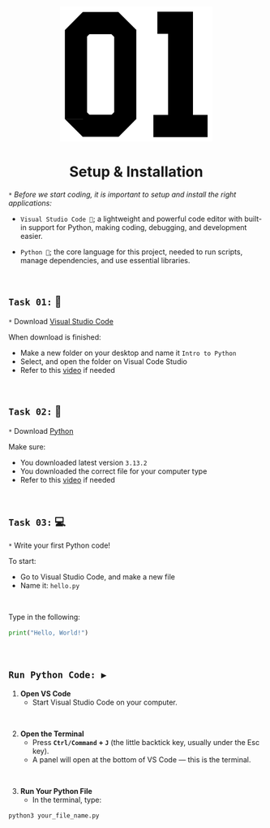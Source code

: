 <div align="center">
    <img src="https://github.com/viethaa/intro-to-python/blob/e8aaac496c74797dae9a9b5d2938893c9c90729b/assets/01" alt="Python Logo" width="300">
    <h1>Setup & Installation</h1>
</div>

 `*` *Before we start coding, it is important to setup and install the right applications:*

+ `Visual Studio Code 🔧`; a lightweight and powerful code editor with built-in support for Python, making coding, debugging, and development easier.

+ `Python 🧩`; the core language for this project, needed to run scripts, manage dependencies, and use essential libraries.

<br>

## ```Task 01:```  🔧

`*` Download [Visual Studio Code](https://code.visualstudio.com/download)

When download is finished:
- Make a new folder on your desktop and name it `Intro to Python`
- Select, and open the folder on Visual Code Studio
- Refer to this [video](https://www.youtube.com/watch?v=KMxo3T_MTvY) if needed

<br>

## ```Task 02:```  🧩

`*` Download [Python](https://www.python.org/downloads/release/python-3132/)

Make sure:
- You downloaded latest version `3.13.2`
- You downloaded the correct file for your computer type
- Refer to this [video](https://youtu.be/YKSpANU8jPE?si=y-j3VbxNSl3QlIxv) if needed

<br>

## ```Task 03:``` 💻

`*` Write your first Python code!

To start:
- Go to Visual Studio Code, and make a new file
- Name it: `hello.py`

<br>

Type in the following:

```python
print("Hello, World!")
```

<br>

## ```Run Python Code: ▶️```

1. **Open VS Code**  
   - Start Visual Studio Code on your computer.

<br>

2. **Open the Terminal**  
   - Press **`Ctrl/Command` + `J`** (the little backtick key, usually under the Esc key).  
   - A panel will open at the bottom of VS Code — this is the terminal.

<br>

3. **Run Your Python File**  
   - In the terminal, type:

```python
python3 your_file_name.py
```

<br>
